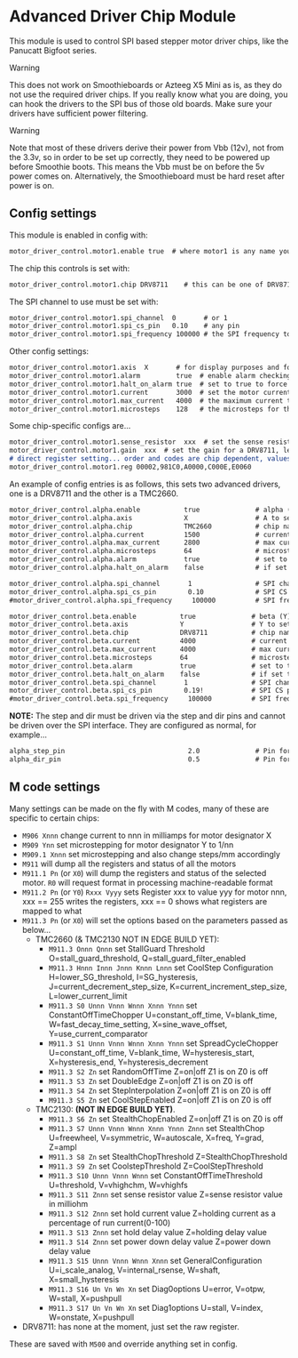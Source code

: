 
# Advanced Driver Chip Module

This module is used to control SPI based stepper motor driver chips, like the Panucatt Bigfoot series.

> [!WARNING]
> This does not work on Smoothieboards or Azteeg X5 Mini as is, as they do not use the required driver chips.
> If you really know what you are doing, you can hook the drivers to the SPI bus of those old boards.
> Make sure your drivers have sufficient power filtering.

> [!WARNING]
> Note that most of these drivers derive their power from Vbb (12v), not from the 3.3v, so in order to be set up correctly, they need to be powered up before Smoothie boots. This means the Vbb must be on before the 5v power comes on.
> Alternatively, the Smoothieboard must be hard reset after power is on.

## Config settings

This module is enabled in config with:

```markdown
motor_driver_control.motor1.enable true  # where motor1 is any name you wish
```

The chip this controls is set with:

```markdown
motor_driver_control.motor1.chip DRV8711    # this can be one of DRV8711 or TMC2660. The latter can control any TMC26x derivative
```

The SPI channel to use must be set with:

```markdown
motor_driver_control.motor1.spi_channel  0       # or 1
motor_driver_control.motor1.spi_cs_pin   0.10    # any pin
motor_driver_control.motor1.spi_frequency 100000 # the SPI frequency to use
```

Other config settings:

```markdown
motor_driver_control.motor1.axis  X       # for display purposes and for setting in Mxxx commands and telling the system which axis it controls
motor_driver_control.motor1.alarm         true  # enable alarm checking of chip, and report with a console message
motor_driver_control.motor1.halt_on_alarm true  # set to true to force a halt on any alarm condition
motor_driver_control.motor1.current       3000  # set the motor current in milliamps
motor_driver_control.motor1.max_current   4000  # the maximum current the chip allows
motor_driver_control.motor1.microsteps    128   # the microsteps for this driver
```

Some chip-specific configs are...

```markdown
motor_driver_control.motor1.sense_resistor  xxx  # set the sense resistor used, this value is chip specific, set to the default for commonly used drivers
motor_driver_control.motor1.gain  xxx  # set the gain for a DRV8711, leave at default if you do not know what this is
# direct register setting... order and codes are chip dependent, values are in 32-bit Hex
motor_driver_control.motor1.reg 00002,981C0,A0000,C000E,E0060
```

An example of config entries is as follows, this sets two advanced drivers, one is a DRV8711 and the other is a TMC2660.

```markdown
motor_driver_control.alpha.enable           true              # alpha (X) is a TMC26X
motor_driver_control.alpha.axis             X                 # A to set the settings
motor_driver_control.alpha.chip             TMC2660           # chip name
motor_driver_control.alpha.current          1500              # current in milliamps
motor_driver_control.alpha.max_current      2800              # max current in milliamps
motor_driver_control.alpha.microsteps       64                # microsteps
motor_driver_control.alpha.alarm            true              # set to true means the error bits are checked
motor_driver_control.alpha.halt_on_alarm    false             # if set to true means ON_HALT is entered on any error bits being set

motor_driver_control.alpha.spi_channel       1                # SPI channel 1 is sdcard channel
motor_driver_control.alpha.spi_cs_pin        0.10             # SPI CS pin
#motor_driver_control.alpha.spi_frequency     100000          # SPI frequency

motor_driver_control.beta.enable           true              # beta (Y) is a DRV8711
motor_driver_control.beta.axis             Y                 # Y to set the settings
motor_driver_control.beta.chip             DRV8711           # chip name
motor_driver_control.beta.current          4000              # current in milliamps
motor_driver_control.beta.max_current      4000              # max current in milliamps
motor_driver_control.beta.microsteps       64                # microsteps
motor_driver_control.beta.alarm            true              # set to true means the error bits are checked
motor_driver_control.beta.halt_on_alarm    false             # if set to true means ON_HALT is entered on any error bits being set
motor_driver_control.beta.spi_channel       1                # SPI channel 1 is sdcard channel
motor_driver_control.beta.spi_cs_pin        0.19!            # SPI CS pin DRV8711 requires inverted CS
#motor_driver_control.beta.spi_frequency     100000          # SPI frequency
```

**NOTE:** The step and dir must be driven via the step and dir pins and cannot be driven over the SPI interface.
They are configured as normal, for example...

```markdown
alpha_step_pin                               2.0              # Pin for alpha stepper step signal
alpha_dir_pin                                0.5              # Pin for alpha stepper direction
```

## M code settings

Many settings can be made on the fly with M codes, many of these are specific to certain chips:

- `M906 Xnnn` change current to nnn in milliamps for motor designator X
- `M909 Ynn` set microstepping for motor designator Y to 1/nn
- `M909.1 Xnnn` set microstepping and also change steps/mm accordingly
- `M911` will dump all the registers and status of all the motors
- `M911.1 Pn` (or `X0`) will dump the registers and status of the selected motor. `R0` will request format in processing machine-readable format
- `M911.2 Pn` (or `Y0`) `Rxxx Vyyy` sets Register xxx to value yyy for motor nnn, xxx == 255 writes the registers, xxx == 0 shows what registers are mapped to what
- `M911.3 Pn` (or `X0`) will set the options based on the parameters passed as below...
  - TMC2660 (& TMC2130 NOT IN EDGE BUILD YET):
    - `M911.3 Onnn Qnnn` set StallGuard Threshold O=stall_guard_threshold, Q=stall_guard_filter_enabled
    - `M911.3 Hnnn Innn Jnnn Knnn Lnnn` set CoolStep Configuration H=lower_SG_threshold, I=SG_hysteresis, J=current_decrement_step_size, K=current_increment_step_size, L=lower_current_limit
    - `M911.3 S0 Unnn Vnnn Wnnn Xnnn Ynnn` set ConstantOffTimeChopper  U=constant_off_time, V=blank_time, W=fast_decay_time_setting, X=sine_wave_offset, Y=use_current_comparator
    - `M911.3 S1 Unnn Vnnn Wnnn Xnnn Ynnn` set SpreadCycleChopper  U=constant_off_time, V=blank_time, W=hysteresis_start, X=hysteresis_end, Y=hysteresis_decrement
    - `M911.3 S2 Zn` set RandomOffTime Z=on|off Z1 is on Z0 is off
    - `M911.3 S3 Zn` set DoubleEdge Z=on|off Z1 is on Z0 is off
    - `M911.3 S4 Zn` set StepInterpolation Z=on|off Z1 is on Z0 is off
    - `M911.3 S5 Zn` set CoolStepEnabled Z=on|off Z1 is on Z0 is off
  - TMC2130: **(NOT IN EDGE BUILD YET)**.
    - `M911.3 S6 Zn` set StealthChopEnabled Z=on|off Z1 is on Z0 is off
    - `M911.3 S7 Unnn Vnnn Wnnn Xnnn Ynnn Znnn` set StealthChop U=freewheel, V=symmetric, W=autoscale, X=freq, Y=grad, Z=ampl
    - `M911.3 S8 Zn` set StealthChopThreshold Z=StealthChopThreshold
    - `M911.3 S9 Zn` set CoolstepThreshold Z=CoolStepThreshold
    - `M911.3 S10 Unnn Vnnn Wnnn` set ConstantOffTimeThreshold U=threshold, V=vhighchm, W=vhighfs
    - `M911.3 S11 Znnn` set sense resistor value Z=sense resistor value in milliohm
    - `M911.3 S12 Znnn` set hold current value Z=holding current as a percentage of run current(0-100)
    - `M911.3 S13 Znnn` set hold delay value Z=holding delay value
    - `M911.3 S14 Znnn` set power down delay value Z=power down delay value
    - `M911.3 S15 Unnn Vnnn Wnnn Xnnn` set GeneralConfiguration U=i_scale_analog, V=internal_rsense, W=shaft, X=small_hysteresis
    - `M911.3 S16 Un Vn Wn Xn` set Diag0options U=error, V=otpw, W=stall, X=pushpull
    - `M911.3 S17 Un Vn Wn Xn` set Diag1options U=stall, V=index, W=onstate, X=pushpull
- DRV8711: has none at the moment, just set the raw register.

These are saved with `M500` and override anything set in config.
